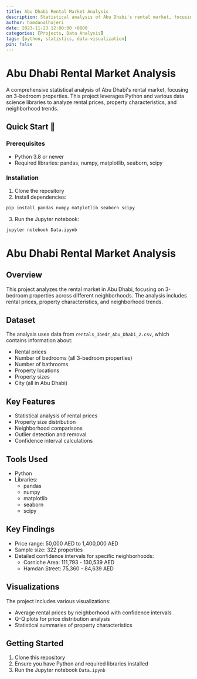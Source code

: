 ```yaml
---
title: Abu Dhabi Rental Market Analysis
description: Statistical analysis of Abu Dhabi's rental market, focusing on 3-bedroom properties across different neighborhoods.
author: hamdanalhajeri
date: 2023-11-23 12:00:00 +0800
categories: [Projects, Data Analysis]
tags: [python, statistics, data-visualization]
pin: false
---
```


# Abu Dhabi Rental Market Analysis

A comprehensive statistical analysis of Abu Dhabi's rental market, focusing on 3-bedroom properties. This project leverages Python and various data science libraries to analyze rental prices, property characteristics, and neighborhood trends.

## Quick Start 🚀

### Prerequisites
- Python 3.8 or newer
- Required libraries: pandas, numpy, matplotlib, seaborn, scipy

### Installation

1. Clone the repository
2. Install dependencies:
```bash
pip install pandas numpy matplotlib seaborn scipy
```
3. Run the Jupyter notebook:
```bash
jupyter notebook Data.ipynb
```

# Abu Dhabi Rental Market Analysis

## Overview
This project analyzes the rental market in Abu Dhabi, focusing on 3-bedroom properties across different neighborhoods. The analysis includes rental prices, property characteristics, and neighborhood trends.

## Dataset
The analysis uses data from `rentals_3bedr_Abu_Dhabi_2.csv`, which contains information about:
- Rental prices
- Number of bedrooms (all 3-bedroom properties)
- Number of bathrooms
- Property locations
- Property sizes
- City (all in Abu Dhabi)

## Key Features
- Statistical analysis of rental prices
- Property size distribution
- Neighborhood comparisons
- Outlier detection and removal
- Confidence interval calculations

## Tools Used
- Python
- Libraries:
  - pandas
  - numpy
  - matplotlib
  - seaborn
  - scipy

## Key Findings
- Price range: 50,000 AED to 1,400,000 AED
- Sample size: 322 properties
- Detailed confidence intervals for specific neighborhoods:
  - Corniche Area: 111,793 - 130,539 AED
  - Hamdan Street: 75,360 - 84,639 AED

## Visualizations
The project includes various visualizations:
- Average rental prices by neighborhood with confidence intervals
- Q-Q plots for price distribution analysis
- Statistical summaries of property characteristics

## Getting Started
1. Clone this repository
2. Ensure you have Python and required libraries installed
3. Run the Jupyter notebook `Data.ipynb`
